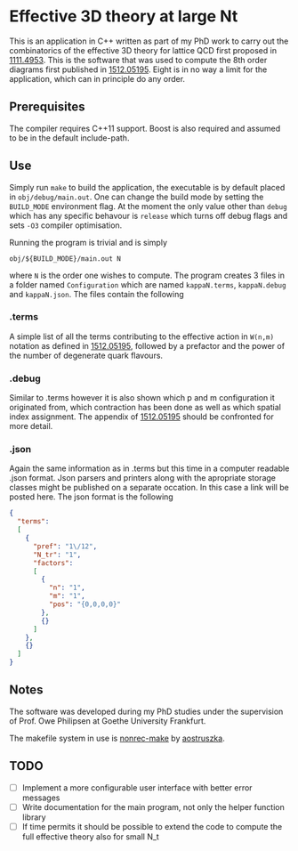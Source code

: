 # Effective 3D theory at large Nt

This is an application in C++ written as part of my PhD work to carry out the combinatorics of the 
effective 3D theory for lattice QCD first proposed in [1111.4953](https://arxiv.org/abs/1111.4953).
This is the software that was used to compute the 8th order diagrams first published in
[1512.05195](https://arxiv.org/abs/1512.05195). Eight is in no way a limit for the application, which can in
principle do any order.

## Prerequisites

The compiler requires C++11 support. Boost is also required and assumed to be in the default include-path.

## Use

Simply run `make` to build the application, the executable is by default placed in `obj/debug/main.out`.
One can change the build mode by setting the `BUILD_MODE` environment flag. At the moment the only
value other than `debug` which has any specific behavour is `release` which turns off debug flags and sets
`-O3` compiler optimisation.

Running the program is trivial and is simply

```obj/${BUILD_MODE}/main.out N```

where `N` is the order one wishes to compute. The program creates 3 files in a folder named `Configuration`
which are named `kappaN.terms`, `kappaN.debug` and `kappaN.json`. The files contain the following

### .terms
A simple list of all the terms contributing to the effective action in `W(n,m)` notation as defined in
[1512.05195](https://arxiv.org/abs/1512.05195), followed by a prefactor and the power of the number of
degenerate quark flavours.

### .debug
Similar to .terms however it is also shown which p and m configuration it originated from, which contraction
has been done as well as which spatial index assignment. The appendix of [1512.05195](https://arxiv.org/abs/1512.05195)
should be confronted for more detail.

### .json
Again the same information as in .terms but this time in a computer readable .json format. Json parsers and printers
along with the apropriate storage classes might be published on a separate occation. In this case a link will be posted
here. The json format is the following

```json
{
  "terms":
  [
    {
      "pref": "1\/12",
      "N_tr": "1",
      "factors":
      [
        {
          "n": "1",
          "m": "1",
          "pos": "{0,0,0,0}"
        },
        {}
      ]
    },
    {}
  ]
}
```

## Notes

The software was developed during my PhD studies under the supervision of Prof. Owe Philipsen at Goethe
University Frankfurt.

The makefile system in use is [nonrec-make](https://github.com/aostruszka/nonrec-make) by
[aostruszka](https://github.com/aostruszka).

## TODO

 - [ ] Implement a more configurable user interface with better error messages
 - [ ] Write documentation for the main program, not only the helper function library
 - [ ] If time permits it should be possible to extend the code to compute the full
       effective theory also for small N_t
